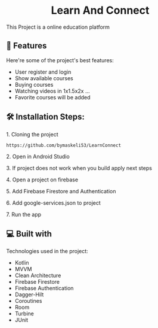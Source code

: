 <h1 align="center" id="title">Learn And Connect</h1>

<p id="description">This Project is a online education platform</p>



<h2>🧐 Features</h2>

Here're some of the project's best features:

*   User register and login
*   Show available courses
*   Buying courses
*   Watching videos in 1x1.5x2x ...
*   Favorite courses will be added

<h2>🛠️ Installation Steps:</h2>

<p>1. Cloning the project</p>

```
https://github.com/bymaskeli53/LearnConnect
```

<p>2. Open in Android Studio</p>

<p>3. If project does not work when you build apply next steps</p>

<p>4. Open a project on firebase</p>

<p>5. Add Firebase Firestore and Authentication</p>

<p>6. Add google-services.json to project</p>

<p>7. Run the app</p>



<h2>💻 Built with</h2>

Technologies used in the project:

*   Kotlin
*   MVVM
*   Clean Architecture
*   Firebase Firestore
*   Firebase Authentication
*   Dagger-Hilt
*   Coroutines
*   Room
*   Turbine
*   JUnit